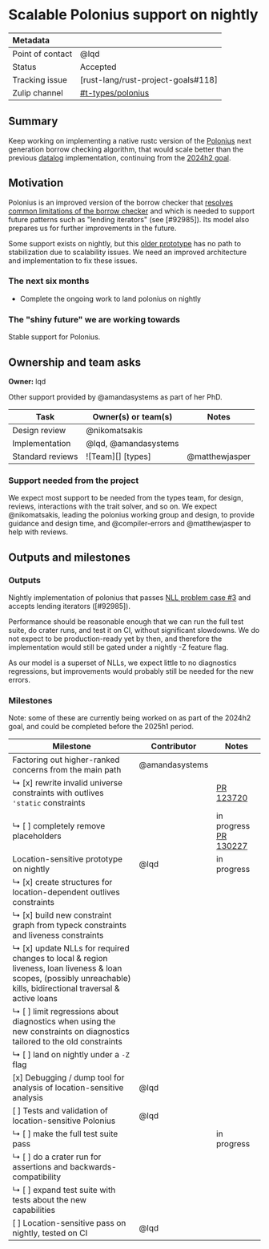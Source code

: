# Scalable Polonius support on nightly

| Metadata         |                                    |
|:-----------------|------------------------------------|
| Point of contact | @lqd                               |
| Status           | Accepted                           |
| Tracking issue   | [rust-lang/rust-project-goals#118] |
| Zulip channel    | [#t-types/polonius][channel]       |
[channel]: https://rust-lang.zulipchat.com/#narrow/channel/186049-t-types.2Fpolonius
## Summary

Keep working on implementing a native rustc version of the [Polonius][pc3] next generation borrow checking algorithm, that would scale better than the previous [datalog] implementation, continuing from the [2024h2 goal](https://rust-lang.github.io/rust-project-goals/2024h2/Polonius.html).

[datalog]: https://github.com/rust-lang/polonius

## Motivation

Polonius is an improved version of the borrow checker that [resolves common limitations of the borrow checker][pc3] and which is needed to support future patterns such as "lending iterators" (see [#92985]). Its model also prepares us for further improvements in the future.

Some support exists on nightly, but this [older prototype][datalog] has no path to stabilization due to scalability issues. We need an improved architecture and implementation to fix these issues.

[pc3]: https://blog.rust-lang.org/inside-rust/2023/10/06/polonius-update.html#background-on-polonius

### The next six months

* Complete the ongoing work to land polonius on nightly

### The "shiny future" we are working towards

Stable support for Polonius.

## Ownership and team asks

**Owner:** lqd

Other support provided by @amandasystems as part of her PhD.

[amanda]: https://github.com/amandasystems

| Task             | Owner(s) or team(s)  | Notes          |
| ---------------- | -------------------- | -------------- |
| Design review    | @nikomatsakis        |                |
| Implementation   | @lqd, @amandasystems |                |
| Standard reviews | ![Team][] [types]    | @matthewjasper |

### Support needed from the project

We expect most support to be needed from the types team, for design, reviews, interactions with the trait solver, and so on. We expect @nikomatsakis, leading the polonius working group and design, to provide guidance and design time, and @compiler-errors and @matthewjasper to help with reviews.

## Outputs and milestones

### Outputs

Nightly implementation of polonius that passes [NLL problem case #3][pc3] and accepts lending iterators ([#92985]).

Performance should be reasonable enough that we can run the full test suite, do crater runs, and test it on CI, without significant slowdowns. We do not expect to be production-ready yet by then, and therefore the implementation would still be gated under a nightly -Z feature flag.

As our model is a superset of NLLs, we expect little to no diagnostics regressions, but improvements would probably still be needed for the new errors.

### Milestones

Note: some of these are currently being worked on as part of the 2024h2 goal, and could be completed before the 2025h1 period.

| Milestone                                                                          | Contributor    | Notes |
| ---------------------------------------------------------------------------------- | -------------- | ----- |
| Factoring out higher-ranked concerns from the main path                            | @amandasystems |       |
| ↳ [x] rewrite invalid universe constraints with outlives `'static` constraints     |                | [PR 123720](https://github.com/rust-lang/rust/pull/123720) | 
| ↳ [ ] completely remove placeholders                                               |                | in progress [PR 130227](https://github.com/rust-lang/rust/pull/130227) | 
| Location-sensitive prototype on nightly                                            | @lqd           | in progress |
| ↳ [x] create structures for location-dependent outlives constraints                |                |             |
| ↳ [x] build new constraint graph from typeck constraints and liveness constraints  |                |             |
| ↳ [x] update NLLs for required changes to local & region liveness, loan liveness & loan scopes, (possibly unreachable) kills, bidirectional traversal & active loans | | |
| ↳ [ ] limit regressions about diagnostics when using the new constraints on diagnostics tailored to the old constraints  | | |
| ↳ [ ] land on nightly under a `-Z`  flag                                           |                     |             |
| [x] Debugging / dump tool for analysis of location-sensitive analysis              | @lqd                |             |
| [ ] Tests and validation of location-sensitive Polonius                            | @lqd                |             |
| ↳ [ ] make the full test suite pass                                                |                     | in progress |
| ↳ [ ] do a crater run for assertions and backwards-compatibility                   |                     |             |
| ↳ [ ] expand test suite with tests about the new capabilities                      |                     |             |
| [ ] Location-sensitive pass on nightly, tested on CI                               | @lqd                |             |
